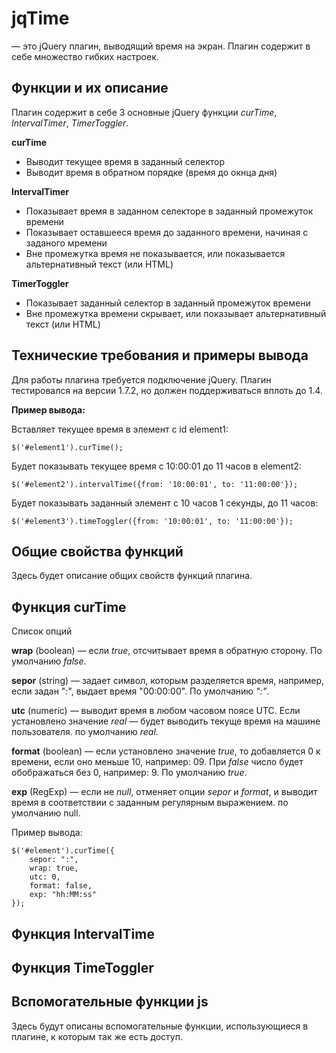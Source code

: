 jqTime
======

— это jQuery плагин, выводящий время на экран. Плагин содержит в себе множество гибких настроек.

Функции и их описание
---------------------

Плагин содержит в себе 3 основные jQuery функции *curTime*, *IntervalTimer*, *TimerToggler*.

**curTime**

- Выводит текущее время в заданный селектор
- Выводит время в обратном порядке (время до окнца дня)

**IntervalTimer**

- Показывает время в заданном селекторе в заданный промежуток времени
- Показывает оставшееся время до заданного времени, начиная с заданого мремени
- Вне промежутка время не показывается, или показывается альтернативный текст (или HTML)

**TimerToggler**

- Показывает заданный селектор в заданный промежуток времени
- Вне промежутка времени скрывает, или показывает альтернативный текст (или HTML)

Технические требования и примеры вывода
---------------------------------------

Для работы плагина требуется подключение jQuery. Плагин тестировался на версии 1.7.2, но должен поддерживаться вплоть до 1.4.

**Пример вывода:**

Вставляет текущее время в элемент с id element1:

`$('#element1').curTime();`

Будет показывать текущее время с 10:00:01 до 11 часов в element2:
	
`$('#element2').intervalTime({from: '10:00:01', to: '11:00:00'});`

Будет показывать заданный элемент с 10 часов 1 секунды, до 11 часов:
	
`$('#element3').timeToggler({from: '10:00:01', to: '11:00:00'});`

Общие свойства функций
----------------------

Здесь будет описание общих свойств функций плагина.

Функция curTime
---------------

Список опций

**wrap** (boolean) — если *true*, отсчитывает время в обратную сторону. По умолчанию *false*.

**sepor** (string) — задает символ, которым разделяется время, например, если задан ":", выдает время "00:00:00". По умолчанию *":"*.

**utc** (numeric) — выводит время в любом часовом поясе UTC. Если установлено значение *real* — будет выводить текуще время на машине пользователя. по умолчанию *real*.

**format** (boolean) — если установлено значение *true*, то добавляется 0 к времени, если оно меньше 10, например: 09. При *false* число будет обображаться без 0, например: 9. По умолчанию *true*.

**exp** (RegExp) — если не *null*, отменяет опции *sepor* и *format*, и выводит время в соответствии с заданным регулярным выражением. по умолчанию null.

Пример вывода:

	$('#element').curTime({
		sepor: ":",
		wrap: true,
		utc: 0,
		format: false,
		exp: "hh:MM:ss"
	});

Функция IntervalTime
--------------------


Функция TimeToggler
-------------------


Вспомогательные функции js
--------------------------

Здесь будут описаны вспомогательные функции, использующиеся в плагине, к которым так же есть доступ.
